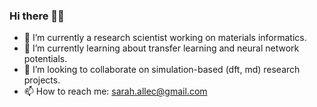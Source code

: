 ### Hi there 👋🏼

- 🔭 I’m currently a research scientist working on materials informatics.
- 🌱 I’m currently learning about transfer learning and neural network potentials.
- 👯 I’m looking to collaborate on simulation-based (dft, md) research projects.
- 📫 How to reach me: sarah.allec@gmail.com
